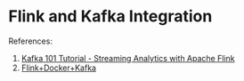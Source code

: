# Flink and Kafka Integration
References:
1. [Kafka 101 Tutorial - Streaming Analytics with Apache Flink](https://acosom.com/en/blog/kafka-101-tutorial-streaming-analytics-with-apache-flink/)
2. [Flink+Docker+Kafka](https://medium.com/@sant1/flink-docker-kafka-faee9c0f1580)